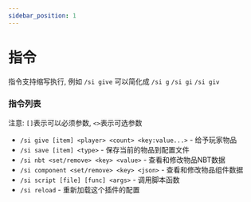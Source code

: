 ```yaml
---
sidebar_position: 1
---
```


# 指令

指令支持缩写执行, 例如 `/si give` 可以简化成 `/si g` `/si gi` `/si giv`

### 指令列表

注意: `[]`表示可以必须参数, `<>`表示可选参数

- `/si give [item] <player> <count> <key:value...>` - 给予玩家物品
- `/si save [item] <type>` - 保存当前的物品到配置文件
- `/si nbt <set/remove> <key> <value>` - 查看和修改物品NBT数据
- `/si component <set/remove> <key> <json>` - 查看和修改物品组件数据
- `/si script [file] [func] <args>` - 调用脚本函数
- `/si reload` - 重新加载这个插件的配置